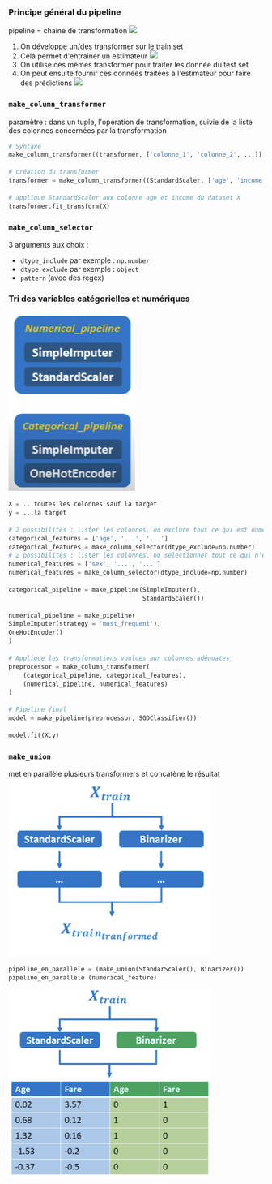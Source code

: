 ### Principe général du pipeline
pipeline = chaine de transformation
![](pipeline.png)

1. On développe un/des transformer sur le train set
2. Cela permet d'entrainer un estimateur
![](transformer_estimator_train.png)
3. On utilise ces mêmes transformer pour traiter les donnée du test set
4. On peut ensuite fournir ces données traitées à l'estimateur pour faire des prédictions
![](transformer_estimator_test.png)
### `make_column_transformer`
paramètre : dans un tuple, l'opération de transformation, suivie de la liste des colonnes concernées par la transformation
```python
# Syntaxe
make_column_transformer((transformer, ['colonne_1', 'colonne_2', ...])

# création du transformer
transformer = make_column_transformer((StandardScaler, ['age', 'income', ...])

# applique StandardScaler aux colonne age et income du dataset X
transformer.fit_transform(X)
```


### `make_column_selector`
3 arguments aux choix :
- `dtype_include`      par exemple : `np.number`
-  `dtype_exclude`         par exemple : `object`
- `pattern`   (avec des regex)

### Tri des variables catégorielles et numériques
![](img/machine_learning/preprocessing/pipelines.png)
```python
X = ...toutes les colonnes sauf la target
y = ...la target

# 2 possibilités : lister les colonnes, ou exclure tout ce qui est numérique
categorical_features = ['age', '...', '...']
categorical_features = make_column_selector(dtype_exclude=np.number)
# 2 possibilités : lister les colonnes, ou sélectionner tout ce qui n'est pas numérique
numerical_features = ['sex', '...', '...']
numerical_features = make_column_selector(dtype_include=np.number)

categorical_pipeline = make_pipeline(SimpleImputer(),
									 StandardScaler())
									 
numerical_pipeline = make_pipeline(
SimpleImputer(strategy = 'most_frequent'),
OneHotEncoder()
)

# Applique les transformations voulues aux colonnes adéquates
preprocessor = make_column_transformer(
	(categorical_pipeline, categorical_features),
	(numerical_pipeline, numerical_features)
)

# Pipeline final
model = make_pipeline(preprocessor, SGDClassifier())

model.fit(X,y)
```

### `make_union`
met en parallèle plusieurs transformers et concatène le résultat
![](img/machine_learning/preprocessing/make_union1.png)
```python
pipeline_en_parallele = (make_union(StandarScaler(), Binarizer())
pipeline_en_parallele (numerical_feature)
```
![](img/machine_learning/preprocessing/make_union2.png)
